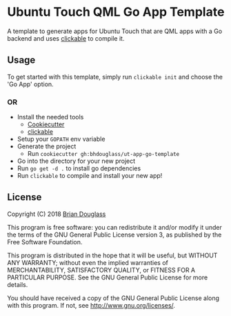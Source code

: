 # Ubuntu Touch QML Go App Template

A template to generate apps for Ubuntu Touch that are QML apps with a Go backend
and uses [clickable](http://clickable.bhdouglass.com/en/latest/) to compile it.

## Usage

To get started with this template, simply run `clickable init` and choose the
'Go App' option.

### OR

* Install the needed tools
    * [Cookiecutter](https://cookiecutter.readthedocs.io/en/latest/)
    * [clickable](http://clickable.bhdouglass.com/en/latest/)
* Setup your `GOPATH` env variable
* Generate the project
    * Run `cookiecutter gh:bhdouglass/ut-app-go-template`
* Go into the directory for your new project
* Run `go get -d .` to install go dependencies
* Run `clickable` to compile and install your new app!

## License

Copyright (C) 2018 [Brian Douglass](http://bhdouglass.com/)

This program is free software: you can redistribute it and/or modify it under the terms of the GNU General Public License version 3, as published
by the Free Software Foundation.

This program is distributed in the hope that it will be useful, but WITHOUT ANY WARRANTY; without even the implied warranties of MERCHANTABILITY, SATISFACTORY QUALITY, or FITNESS FOR A PARTICULAR PURPOSE.  See the GNU General Public License for more details.

You should have received a copy of the GNU General Public License along with this program.  If not, see <http://www.gnu.org/licenses/>.
